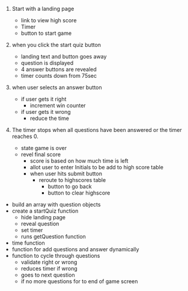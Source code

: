 1. Start with a landing page
    * link to view high score
    * Timer
    * button to start game

2. when you click the start quiz button
    * landing text and button goes away
    * question is displayed 
    * 4 answer buttons are revealed
    * timer counts down from 75sec

3. when user selects an answer button
    * if user gets it right
        * increment win counter
    * if user gets it wrong 
        * reduce the time 

4. The timer stops when all questions have been answered or the timer reaches 0.
    * state game is over
    * revel final score
        * score is based on how much time is left
        * allot user to enter Initials to be add to high score table
        * when user hits submit button
            * reroute to highscores table
                * button to go back
                * button to clear highscore

<!-- notes -->
* build an array with question objects
* create a startQuiz function
    * hide landing page
    * reveal question 
    * set timer
    * runs getQuestion function
* time function
* function for add questions and answer dynamically
* function to cycle through questions
    * validate right or wrong
    * reduces timer if wrong
    * goes to next question
    * if no more questions for to end of game screen
    